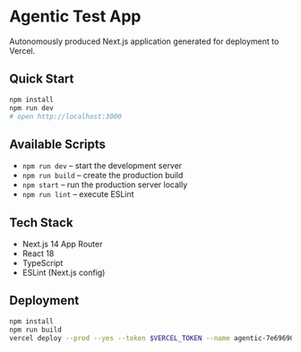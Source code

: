 # Agentic Test App

Autonomously produced Next.js application generated for deployment to Vercel.

## Quick Start

```bash
npm install
npm run dev
# open http://localhost:3000
```

## Available Scripts

- `npm run dev` – start the development server
- `npm run build` – create the production build
- `npm start` – run the production server locally
- `npm run lint` – execute ESLint

## Tech Stack

- Next.js 14 App Router
- React 18
- TypeScript
- ESLint (Next.js config)

## Deployment

```bash
npm install
npm run build
vercel deploy --prod --yes --token $VERCEL_TOKEN --name agentic-7e696908
```
